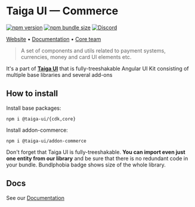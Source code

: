 # Taiga UI — Commerce

[![npm version](https://img.shields.io/npm/v/@taiga-ui/addon-commerce.svg)](https://npmjs.com/package/@taiga-ui/addon-commerce)
[![npm bundle size](https://img.shields.io/bundlephobia/minzip/@taiga-ui/addon-commerce)](https://bundlephobia.com/result?p=@taiga-ui/addon-commerce)
[![Discord](https://img.shields.io/discord/748677963142135818?color=7289DA&label=%23taiga-ui&logo=discord&logoColor=white)](https://discord.gg/Us8d8JVaTg)

[Website](https://taiga-ui.dev) • [Documentation](https://taiga-ui.dev/getting-started) •
[Core team](https://github.com/taiga-family/taiga-ui/#core-team)

> A set of components and utils related to payment systems, currencies, money and card UI elements etc.

It's a part of [**Taiga UI**](https://github.com/taiga-family/taiga-ui) that is fully-treeshakable Angular UI Kit
consisting of multiple base libraries and several add-ons

## How to install

Install base packages:

```
npm i @taiga-ui/{cdk,core}
```

Install addon-commerce:

```
npm i @taiga-ui/addon-commerce
```

Don't forget that Taiga UI is fully-treeshakable. **You can import even just one entity from our library** and be sure
that there is no redundant code in your bundle. Bundlphobia badge shows size of the whole library.

## Docs

See our [Documentation](https://taiga-ui.dev/getting-started)
